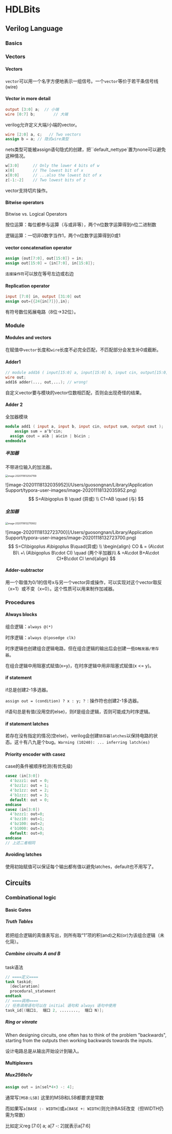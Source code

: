 # HDLBits

## Verilog Language

### Basics

### Vectors

#### Vectors

`vector`可以用一个名字方便地表示一组信号。一个`vector`等价于若干条信号线(wire)

#### Vector in more detail

```verilog
output [3:0] a;  // 小端
wire [0:7] b;		 // 大端
```

verilog允许定义大端/小端的vector。

```verilog
wire [2:0] a, c;   // Two vectors
assign b = a; // 隐式wire类型
```

nets类型可能被assign语句隐式的创建，把``default_nettype`置为none可以避免这种情况。

```verilog
w[3:0]      // Only the lower 4 bits of w
x[0]        // The lowest bit of x
x[0:0]      // ...also the lowest bit of x
z[-1:-2]    // Two lowest bits of z
```

vector支持切片操作。

#### Bitwise operators

Bitwise vs. Logical Operators

按位运算：每位都参与运算（与或非等），两个n位数字运算得到n位二进制数

逻辑运算：一切非0数字当作1，两个n位数字运算得到0或1

#### vector concatenation operator

```verilog
assign {out[7:0], out[15:8]} = in;         
assign out[15:0] = {in[7:0], in[15:8]};  
```

`连接操作符`可以放在等号左边或右边

#### Replication operator

```verilog
input [7:0] in, output [31:0] out
assign out={{24{in[7]}},in};
```
有符号数位拓展电路（8位->32位）。

### Module

#### Modules and vectors

在赋值中`vector`长度和`wire`长度不必完全匹配，不匹配部分会发生补0或截断。

#### Adder1

```verilog
// module add16 ( input[15:0] a, input[15:0] b, input cin, output[15:0] sum, output cout );
wire out;
add16 adder(..., out,...); // wrong!
```

自定义vector要与模块的vector位数相匹配，否则会出现奇怪的结果。

#### Adder 2

全加器模块

```verilog
module add1 ( input a, input b, input cin, output sum, output cout );
	assign sum = a^b^cin;
  assign cout = a&b | a&cin | b&cin ;
endmodule
```

##### 半加器

不带进位输入的加法器。

<img src="/Users/guosongnan/Library/Application Support/typora-user-images/image-20201118132547159.png" alt="image-20201118132547159" style="zoom:50%;" />

![image-20201118132035952](/Users/guosongnan/Library/Application Support/typora-user-images/image-20201118132035952.png)
$$
S=A\bigoplus B \quad (异或) \\
C1=AB \quad (与)
$$

##### 全加器

<img src="/Users/guosongnan/Library/Application Support/typora-user-images/image-20201118132710932.png" alt="image-20201118132710932" style="zoom:50%;" />

![image-20201118132723700](/Users/guosongnan/Library/Application Support/typora-user-images/image-20201118132723700.png)
$$
S=CI\bigoplus A\bigoplus B\quad(异或) \\
\begin{align}
CO & = (A\cdot B)\ +\ (A\bigoplus B\cdot CI) \quad (两个半加器)\\
& =A\cdot B+A\cdot CI+B\cdot CI
\end{align}
$$

#### Adder-subtractor

用一个取值为0/1的信号x与另一个vector异或操作，可以实现对这个vector取反（x=1）或不变（x=0）。这个性质可以用来制作加减器。

### Procedures

#### Always blocks

组合逻辑：`always @(*)`

时序逻辑：`always @(posedge clk)`

时序逻辑也创建组合逻辑电路，但在组合逻辑的输出后会创建一些`D触发器/寄存器`。

在组合逻辑中用阻塞式赋值(x=y)，在时序逻辑中用非阻塞式赋值(x <= y)。

#### if statement

if总是创建2-1多选器。

`assign out = (condition) ? x : y;` `？：`操作符也创建2-1多选器。

if语句总是有值(没用空的else)，则if是组合逻辑，否则可能成为时序逻辑。

#### if statement latches

若存在没有指定的情况(空else)，verilog会创建`锁存器latches`以保持电路的状态。这十有八九是个bug。`Warning (10240): ... inferring latch(es)`

#### Priority encoder with casez

case的条件被顺序检测(有优先级)

```verilog
casez (in[3:0])
  4'bzzz1: out = 0;
  4'bzz1z: out = 1;
  4'bz1zz: out = 2;
  4'b1zzz: out = 3;
  default: out = 0;
endcase
casez (in[3:0])
  4'bzzz1: out=0;
  4'bzz10: out=1;
  4'bz100: out=2;
  4'b1000: out=3;
  default: out=0;
endcase
// 上述二者相同
```

#### Avoiding latches

使用初始赋值可以保证每个输出都有值以避免latches，default也不用写了。



## Circuits

### Combinational logic

#### Basic Gates

##### Truth Tables

若把组合逻辑的真值表写出，则所有取“1”项的积(and)之和(or)为该组合逻辑（未化简）。

##### Combine circuits A and B

task语法

```verilog
// ====定义====
task taskid;
  [declaration]
  procedural_statement
endtask
// ====调用====
// 任务调用语句可以在 initial 语句和 always 语句中使用
task_id[(端口1,  端口 2, ........,  端口 N)];
```



##### Ring or vinrate

When designing circuits, one often has to think of the problem "backwards", starting from the outputs then working backwards towards the inputs.

设计电路总是从输出开始设计到输入。

#### Multiplexers

##### Mux256to1v

```verilog
assign out = in[sel*4+3 -: 4]; 
```

通常写`[MSB:LSB]` 这里的MSB和LSB都要求是常数

而如果写`a[BASE :- WIDTH]`或`a[BASE +: WIDTH]`则允许BASE改变（但WIDTH仍需为常数）

比如定义reg [7:0] a;
a[7 -: 2]就表示a[7:6]

